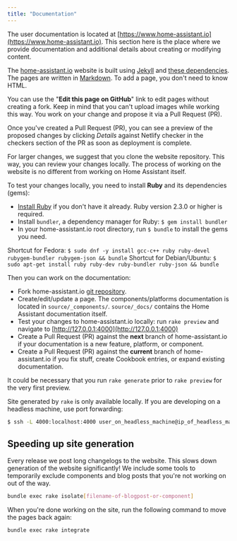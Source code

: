 ```yaml
---
title: "Documentation"
---
```


The user documentation is located at [https://www.home-assistant.io](https://www.home-assistant.io). This section here is the place where we provide documentation and additional details about creating or modifying content.

The [home-assistant.io](https://home-assistant.io) website is built using [Jekyll](http://github.com/mojombo/jekyll) and [these dependencies](https://pages.github.com/versions/). The pages are written in [Markdown](http://daringfireball.net/projects/markdown/). To add a page, you don't need to know HTML.

You can use the "**Edit this page on GitHub**" link to edit pages without creating a fork. Keep in mind that you can't upload images while working this way. You work on your change and propose it via a Pull Request (PR).

Once you've created a Pull Request (PR), you can see a preview of the proposed changes by clicking *Details* against Netlify checker in the checkers section of the PR as soon as deployment is complete.

For larger changes, we suggest that you clone the website repository. This way, you can review your changes locally. The process of working on the website is no different from working on Home Assistant itself.

To test your changes locally, you need to install **Ruby** and its dependencies (gems):

- [Install Ruby](https://www.ruby-lang.org/en/documentation/installation/) if you don't have it already. Ruby version 2.3.0 or higher is required.
- Install `bundler`, a dependency manager for Ruby: `$ gem install bundler`
- In your home-assistant.io root directory, run `$ bundle` to install the gems you need.

Shortcut for Fedora: `$ sudo dnf -y install gcc-c++ ruby ruby-devel rubygem-bundler rubygem-json && bundle`
Shortcut for Debian/Ubuntu: `$ sudo apt-get install ruby ruby-dev ruby-bundler ruby-json && bundle`

Then you can work on the documentation:

- Fork home-assistant.io [git repository](https://github.com/home-assistant/home-assistant.io).
- Create/edit/update a page. The components/platforms documentation is located in `source/_components/`. `source/_docs/` contains the Home Assistant documentation itself. 
- Test your changes to home-assistant.io locally: run `rake preview` and navigate to [http://127.0.0.1:4000](http://127.0.0.1:4000)
- Create a Pull Request (PR) against the **next** branch of home-assistant.io if your documentation is a new feature, platform, or component.
- Create a Pull Request (PR) against the **current** branch of home-assistant.io if you fix stuff, create Cookbook entries, or expand existing documentation.

It could be necessary that you run `rake generate` prior to `rake preview` for the very first preview.

Site generated by `rake` is only available locally. If you are developing on a headless machine, use port forwarding:

```bash
$ ssh -L 4000:localhost:4000 user_on_headless_machine@ip_of_headless_machine
```
## Speeding up site generation

Every release we post long changelogs to the website. This slows down generation of the website significantly! We include some tools to temporarily exclude components and blog posts that you're not working on out of the way.

```bash
bundle exec rake isolate[filename-of-blogpost-or-component]
```

When you're done working on the site, run the following command to move the pages back again:

```bash
bundle exec rake integrate
```
